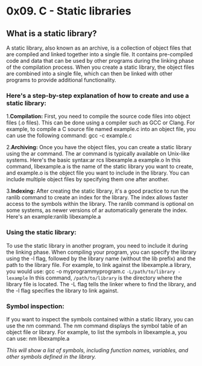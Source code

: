 # 0x09. C - Static libraries

## What is a static library?
A static library, also known as an archive, is a collection of object files that are compiled and linked together into a single file. It contains pre-compiled code and data that can be used by other programs during the linking phase of the compilation process. When you create a static library, the object files are combined into a single file, which can then be linked with other programs to provide additional functionality.

### Here's a step-by-step explanation of how to create and use a static library:

1.**Compilation:** First, you need to compile the source code files into object files (.o files). This can be done using a compiler such as GCC or Clang. For example, to compile a C source file named example.c into an object file, you can use the following command: gcc -c example.c

2.**Archiving:** Once you have the object files, you can create a static library using the ar command. The ar command is typically available on Unix-like systems. Here's the basic syntax:ar rcs libexample.a example.o
In this command, libexample.a is the name of the static library you want to create, and example.o is the object file you want to include in the library. You can include multiple object files by specifying them one after another.

3.**Indexing:** After creating the static library, it's a good practice to run the ranlib command to create an index for the library. The index allows faster access to the symbols within the library. The ranlib command is optional on some systems, as newer versions of ar automatically generate the index. Here's an example:ranlib libexample.a

### Using the static library: 

To use the static library in another program, you need to include it during the linking phase. When compiling your program, you can specify the library using the -l flag, followed by the library name (without the lib prefix) and the path to the library file. For example, to link against the libexample.a library, you would use: gcc -o myprogrammyprogram.c `-L/path/to/library -lexample` 
In this command, `/path/to/library` is the directory where the library file is located. The -L flag tells the linker where to find the library, and the -l flag specifies the library to link against.

### Symbol inspection:

If you want to inspect the symbols contained within a static library, you can use the nm command. The nm command displays the symbol table of an object file or library. For example, to list the symbols in libexample.a, you can use: nm libexample.a

*This will show a list of symbols, including function names, variables, and other symbols defined in the library.*

